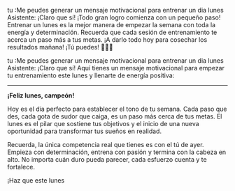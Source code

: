 tu  :Me peudes generar un mensaje motivacional para entrenar un dia lunes
Asistente:  ¡Claro que sí! ¡Todo gran logro comienza con un pequeño paso! Entrenar un lunes es la mejor manera de empezar la semana con toda la energía y determinación. Recuerda que cada sesión de entrenamiento te acerca un paso más a tus metas. ¡A darlo todo hoy para cosechar los resultados mañana! ¡Tú puedes! 💪🏋️‍♂️




tu  :Me peudes generar un mensaje motivacional para entrenar un dia lunes
Asistente:  ¡Claro que sí! Aquí tienes un mensaje motivacional para empezar tu entrenamiento este lunes y llenarte de energía positiva:

---

**¡Feliz lunes, campeón!**

Hoy es el día perfecto para establecer el tono de tu semana. Cada paso que des, cada gota de sudor que caiga, es un paso más cerca de tus metas. El lunes es el pilar que sostiene tus objetivos y el inicio de una nueva oportunidad para transformar tus sueños en realidad.

Recuerda, la única competencia real que tienes es con el tú de ayer. Empieza con determinación, entrena con pasión y termina con la cabeza en alto. No importa cuán duro pueda parecer, cada esfuerzo cuenta y te fortalece.

¡Haz que este lunes